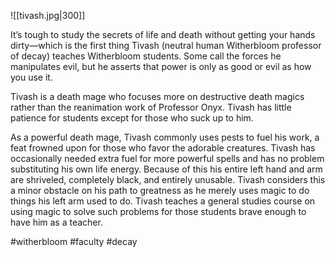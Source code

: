 ![[tivash.jpg|300]]

It’s tough to study the secrets of life and death without getting your hands dirty—which is the first thing Tivash (neutral human Witherbloom professor of decay) teaches Witherbloom students. Some call the forces he manipulates evil, but he asserts that power is only as good or evil as how you use it.

Tivash is a death mage who focuses more on destructive death magics rather than the reanimation work of Professor Onyx. Tivash has little patience for students except for those who suck up to him. 

As a powerful death mage, Tivash commonly uses pests to fuel his work, a feat frowned upon for those who favor the adorable creatures. Tivash has occasionally needed extra fuel for more powerful spells and has no problem substituting his own life energy. Because of this his entire left hand and arm are shriveled, completely black, and entirely unusable. Tivash considers this a minor obstacle on his path to greatness as he merely uses magic to do things his left arm used to do. Tivash teaches a general studies course on using magic to solve such problems for those students brave enough to have him as a teacher.

#witherbloom
#faculty
#decay